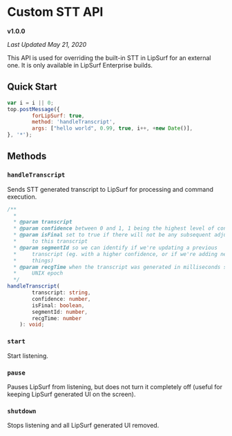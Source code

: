# Custom STT API
**v1.0.0**

*Last Updated May 21, 2020*

This API is used for overriding the built-in STT in LipSurf for an external one. It is only available in LipSurf Enterprise builds.

## Quick Start
```js
var i = i || 0;
top.postMessage({
		forLipSurf: true, 
		method: 'handleTranscript', 
		args: ["hello world", 0.99, true, i++, +new Date()],
}, '*');
```

## Methods
### `handleTranscript`
Sends STT generated transcript to LipSurf for processing and command execution.
```typescript
/**
  * 
  * @param transcript
  * @param confidence between 0 and 1, 1 being the highest level of confidence
  * @param isFinal set to true if there will not be any subsequent adjustments 
  *     to this transcript
  * @param segmentId so we can identify if we're updating a previous 
  *     transcript (eg. with a higher confidence, or if we're adding newly said 
  *     things)
  * @param recgTime when the transcript was generated in milliseconds since 
  *     UNIX epoch
  */
handleTranscript(
		transcript: string,
		confidence: number,
		isFinal: boolean, 
		segmentId: number,
		recgTime: number
	): void;
```

### `start`
Start listening.
### `pause`
Pauses LipSurf from listening, but does not turn it completely off (useful for keeping LipSurf generated UI on the screen).
### `shutdown`
Stops listening and all LipSurf generated UI removed.